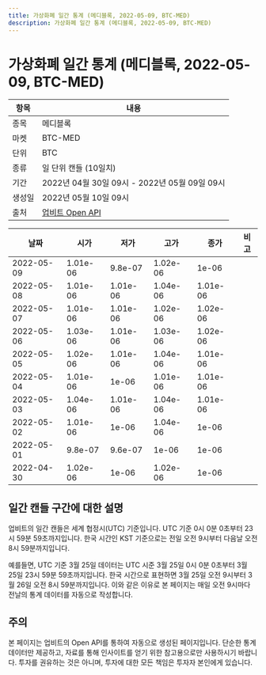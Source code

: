 ```yaml
---
title: 가상화폐 일간 통계 (메디블록, 2022-05-09, BTC-MED)
description: 가상화폐 일간 통계 (메디블록, 2022-05-09, BTC-MED)
---
```



가상화폐 일간 통계 (메디블록, 2022-05-09, BTC-MED)
===

|항목|내용|
|--|--|
|종목|메디블록|
|마켓|BTC-MED|
|단위|BTC|
|종류|일 단위 캔들 (10일치)|
|기간|2022년 04월 30일 09시 - 2022년 05월 09일 09시|
|생성일|2022년 05월 10일 09시|
|출처|[업비트 Open API](https://docs.upbit.com)|


|날짜|시가|저가|고가|종가|비고|
|--|--|--|--|--|--|
|2022-05-09|1.01e-06|9.8e-07|1.02e-06|1e-06|    |
|2022-05-08|1.01e-06|1.01e-06|1.04e-06|1.01e-06|    |
|2022-05-07|1.01e-06|1.01e-06|1.02e-06|1.02e-06|    |
|2022-05-06|1.03e-06|1.01e-06|1.03e-06|1.02e-06|    |
|2022-05-05|1.02e-06|1.01e-06|1.04e-06|1.01e-06|    |
|2022-05-04|1.01e-06|1e-06|1.01e-06|1.01e-06|    |
|2022-05-03|1.04e-06|1.01e-06|1.04e-06|1.01e-06|    |
|2022-05-02|1.01e-06|1e-06|1.04e-06|1e-06|    |
|2022-05-01|9.8e-07|9.6e-07|1e-06|1e-06|    |
|2022-04-30|1.02e-06|1e-06|1.02e-06|1e-06|    |


일간 캔들 구간에 대한 설명
---


업비트의 일간 캔들은 세계 협정시(UTC) 기준입니다. 
UTC 기준 0시 0분 0초부터 23시 59분 59초까지입니다. 
한국 시간인 KST 기준으로는 전일 오전 9시부터 다음날 오전 8시 59분까지입니다. 


예를들면, UTC 기준 3월 25일 데이터는 UTC 시준 3월 25일 0시 0분 0초부터 3월 25일 23시 59분 59초까지입니다. 
한국 시간으로 표현하면 3월 25일 오전 9시부터 3월 26일 오전 8시 59분까지입니다. 
이와 같은 이유로 본 페이지는 매일 오전 9시마다 전날의 통계 데이터를 자동으로 작성합니다. 


주의
---


본 페이지는 업비트의 Open API를 통하여 자동으로 생성된 페이지입니다. 
단순한 통계 데이터만 제공하고, 자료를 통해 인사이트를 얻기 위한 참고용으로만 사용하시기 바랍니다. 
투자를 권유하는 것은 아니며, 투자에 대한 모든 책임은 투자자 본인에게 있습니다. 
